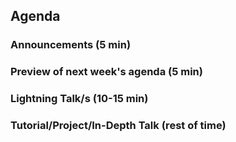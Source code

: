## Agenda

### Announcements (5 min)

### Preview of next week's agenda (5 min)

### Lightning Talk/s (10-15 min)

### Tutorial/Project/In-Depth Talk (rest of time)

